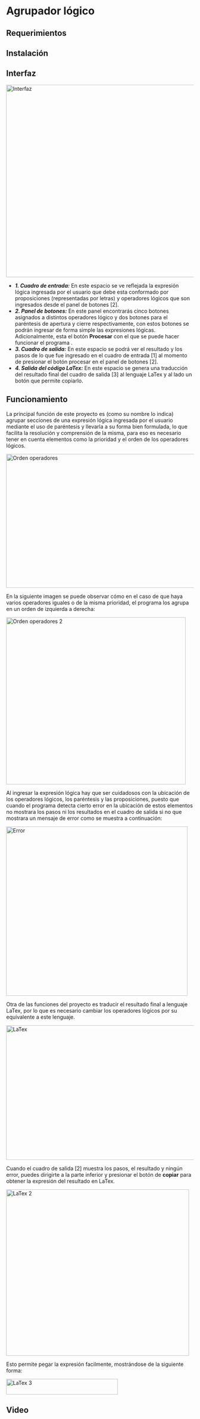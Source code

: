 # Agrupador lógico
## Requerimientos
## Instalación
## Interfaz 
<img width="669" height="516" alt="Interfaz" src="https://github.com/user-attachments/assets/e3efd209-fcaf-42e6-bb33-39ebf4f08b80" />

- _**1. Cuadro de entrada:**_ En este espacio se ve reflejada la expresión lógica ingresada por el usuario que debe esta conformado por proposiciones (representadas por letras) y operadores lógicos que son ingresados desde el panel de botones [2].
- _**2. Panel de botones:**_ En este panel encontrarás cinco botones asignados a distintos operadores lógico y dos botones para el paréntesis de apertura y cierre respectivamente, con estos botones se podrán ingresar de forma simple las expresiones lógicas. Adicionalmente, esta el botón **Procesar** con el que se puede hacer funcionar el programa .
- _**3. Cuadro de salida:**_ En este espacio se podrá ver el resultado y los pasos de lo que fue ingresado en el cuadro de entrada [1] al momento de presionar el botón procesar en el panel de botones [2].
- _**4. Salida del código LaTex:**_ En este espacio se genera una traducción del resultado final del cuadro de salida [3] al lenguaje LaTex y al lado un botón que permite copiarlo.
## Funcionamiento

La principal función de este proyecto es (como su nombre lo indica) agrupar secciones de una expresión lógica ingresada por el usuario mediante el uso de paréntesis y llevarla a su forma bien formulada, lo que facilita la resolución y comprensión de la misma, para eso es necesario tener en cuenta elementos como la prioridad y el orden de los operadores lógicos.

<img width="647" height="359" alt="Orden operadores" src="https://github.com/user-attachments/assets/f1d44066-cc1a-464f-87e9-a0a2ae96534f" />

En la siguiente imagen se puede observar cómo en el caso de que haya varios operadores iguales o de la misma prioridad, el programa los agrupa en un orden de izquierda a derecha:

<img width="482" height="448" alt="Orden operadores 2" src="https://github.com/user-attachments/assets/d62a583b-61de-4a5b-9e2f-3ff948487f69" />


Al ingresar la expresión lógica hay que ser cuidadosos con la ubicación de los operadores lógicos, los paréntesis y las proposiciones, puesto que cuando el programa detecta cierto error en la ubicación de estos elementos no mostrara los pasos ni los resultados en el cuadro de salida si no que mostrara un mensaje de error como se muestra a continuación:  

<img width="487" height="454" alt="Error" src="https://github.com/user-attachments/assets/914e7f0b-30fd-4ff0-806c-b0fe59c9a887" />

Otra de las funciones del proyecto es traducir el resultado final a lenguaje LaTex, por lo que es necesario cambiar los operadores lógicos por su equivalente a este lenguaje.

<img width="643" height="361" alt="LaTex" src="https://github.com/user-attachments/assets/6260f703-0402-48a7-9223-2ad5bb977625" />

Cuando el cuadro de salida [2] muestra los pasos, el resultado y ningún error, puedes dirigirte a la parte inferior y presionar el botón de **copiar** para obtener la expresión del resultado en LaTex.

<img width="491" height="446" alt="LaTex 2" src="https://github.com/user-attachments/assets/031cd9a4-4070-4116-a0cf-a0a6c795ea31" />

Esto permite pegar la expresión facilmente, mostrándose de la siguiente forma:

<img width="300" height="42" alt="LaTex 3" src="https://github.com/user-attachments/assets/84964992-cb2c-40d3-ac3b-a40f57b2e410" />

## Video
